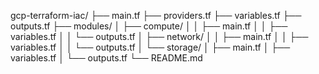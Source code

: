 gcp-terraform-iac/
├── main.tf
├── providers.tf
├── variables.tf
├── outputs.tf
├── modules/
│   ├── compute/
│   │   ├── main.tf
│   │   ├── variables.tf
│   │   └── outputs.tf
│   ├── network/
│   │   ├── main.tf
│   │   ├── variables.tf
│   │   └── outputs.tf
│   └── storage/
│       ├── main.tf
│       ├── variables.tf
│       └── outputs.tf
└── README.md
